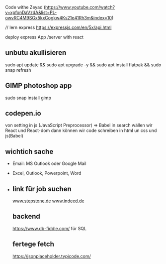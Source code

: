  Code withe Zeyad
 (https://www.youtube.com/watch?v=xpfonDaVzdA&list=PL-owvRC4M9SGx5kxCogkw4Ks21e41Rh3m&index=10)

// lern express
https://expressjs.com/en/5x/api.html


 deploy express App /server with react

## unbutu akullisieren
 sudo apt update && sudo apt upgrade -y && sudo apt install flatpak && sudo snap refresh

## GIMP photoshop app
 sudo snap install gimp

 ## codepen.io
 von setting  in js (JavaScript Preprocessor) => Babel 
 in search wällen wir React und React-dom
 dann können wir code schreiben in html un css und js(Babel)

 ## wichtich sache
 - Email: MS Outlook oder Google Mail
 - Excel, Outlook, Powerpoint, Word
- ## link für job suchen
   www.stepstone.de
   www.indeed.de

   ## backend
   https://www.db-fiddle.com/ 
   für SQL
   
   ## fertege fetch
   https://jsonplaceholder.typicode.com/